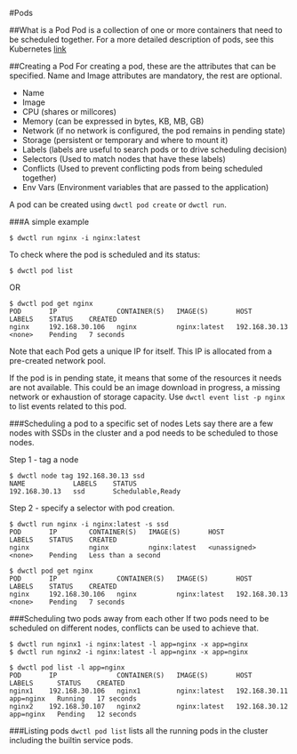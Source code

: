 #Pods

##What is a Pod
Pod is a collection of one or more containers that need to be scheduled together.
For a more detailed description of pods, see this Kubernetes [link](https://github.com/GoogleCloudPlatform/kubernetes/blob/master/docs/pods.md)

##Creating a Pod
For creating a pod, these are the attributes that can be specified. Name and Image
attributes are mandatory, the rest are optional. 

* Name
* Image
* CPU       (shares or millcores)
* Memory    (can be expressed in bytes, KB, MB, GB)
* Network   (if no network is configured, the pod remains in pending state)
* Storage   (persistent or temporary and where to  mount it)
* Labels    (labels are useful to search pods or to drive scheduling decision)
* Selectors (Used to match nodes that have these labels)
* Conflicts (Used to prevent conflicting pods from being scheduled together)
* Env Vars  (Environment variables that are passed to the application)

A pod can be created using ```dwctl pod create``` or ```dwctl run```.

###A simple example
```
$ dwctl run nginx -i nginx:latest
```

To check where the pod is scheduled and its status:
```
$ dwctl pod list
```
OR
```
$ dwctl pod get nginx
POD       IP               CONTAINER(S)   IMAGE(S)       HOST            LABELS    STATUS    CREATED
nginx     192.168.30.106   nginx          nginx:latest   192.168.30.13   <none>    Pending   7 seconds
```

Note that each Pod gets a unique IP for itself. This IP is allocated from a
pre-created network pool.

If the pod is in pending state, it means that some of the resources it needs are
not available. This could be an image download in progress, a missing network or
exhaustion of storage capacity. Use ```dwctl event list -p nginx``` to list events
related to this pod.

###Scheduling a pod to a specific set of nodes
Lets say there are a few nodes with SSDs in the cluster and a pod needs to be
scheduled to those nodes.

Step 1 - tag a node
```
$ dwctl node tag 192.168.30.13 ssd
NAME            LABELS    STATUS
192.168.30.13   ssd       Schedulable,Ready
```

Step 2 - specify a selector with pod creation.
```
$ dwctl run nginx -i nginx:latest -s ssd
POD       IP        CONTAINER(S)   IMAGE(S)       HOST           LABELS    STATUS    CREATED
nginx               nginx          nginx:latest   <unassigned>   <none>    Pending   Less than a second

$ dwctl pod get nginx
POD       IP               CONTAINER(S)   IMAGE(S)       HOST            LABELS    STATUS    CREATED
nginx     192.168.30.106   nginx          nginx:latest   192.168.30.13   <none>    Pending   7 seconds

```

###Scheduling two pods away from each other
If two pods need to be scheduled on different nodes, conflicts can be used to
achieve that.
```
$ dwctl run nginx1 -i nginx:latest -l app=nginx -x app=nginx
$ dwctl run nginx2 -i nginx:latest -l app=nginx -x app=nginx

$ dwctl pod list -l app=nginx
POD       IP               CONTAINER(S)   IMAGE(S)       HOST            LABELS      STATUS    CREATED
nginx1    192.168.30.106   nginx1         nginx:latest   192.168.30.11   app=nginx   Running   17 seconds
nginx2    192.168.30.107   nginx2         nginx:latest   192.168.30.12   app=nginx   Pending   12 seconds
```

###Listing pods
```dwctl pod list``` lists all the running pods in the cluster including the
builtin service pods.